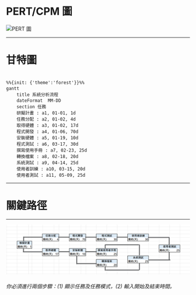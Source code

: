 # PERT/CPM 圖
![PERT 圖](pert_img.png)

---
# 甘特圖
```mermaid

%%{init: {'theme':'forest'}}%%
gantt
    title 系統分析流程
    dateFormat  MM-DD
    section 任務
    研擬計畫 : a1, 01-01, 1d
    任務分配 : a2, 01-02, 4d
    取得硬體 : a3, 01-02, 17d
    程式開發 : a4, 01-06, 70d
    安裝硬體 : a5, 01-19, 10d
    程式測試 : a6, 03-17, 30d
    撰寫使用手冊 : a7, 02-23, 25d
    轉換檔案 : a8, 02-18, 20d
    系統測試 : a9, 04-14, 25d
    使用者訓練 : a10, 03-15, 20d
    使用者測試 : a11, 05-09, 25d

```
---
# 關鍵路徑
---
![CPM_img 圖](CPM_img.png)

###### 你必須進行兩個步驟：(1) 顯示任務及任務模式，(2) 輸入開始及結束時間。
